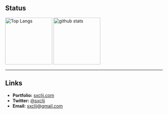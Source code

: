 ## Status
<p align="left"> 
  <img alt="Top Langs" height="150px" src="https://github-readme-stats.vercel.app/api/top-langs/?username=sxclij&layout=compact&show_icons=true&theme=onedark" />
  <img alt="github stats" height="150px" src="https://github-readme-stats.vercel.app/api?username=sxclij&theme=onedark&show_icons=ture" />
</p>


---

## Links
- **Portfolio:** [sxclij.com](https://sxclij.com)
- **Twitter:** [@sxclij](https://twitter.com/sxclij)
- **Email:** [sxclij@gmail.com](mailto:sxclij@gmail.com)
